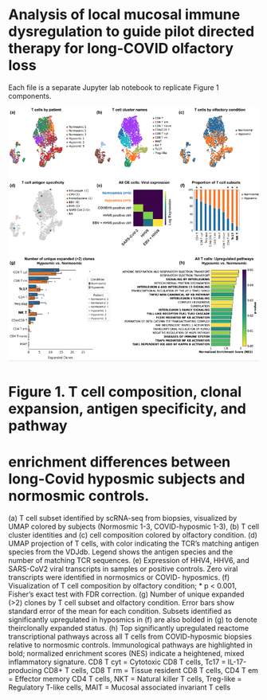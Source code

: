 # Analysis of local mucosal immune dysregulation to guide pilot directed therapy for long-COVID olfactory loss

Each file is a separate Jupyter lab notebook to replicate Figure 1 components. 

![Figure 1](images/Figure1.png)
# Figure 1. T cell composition, clonal expansion, antigen specificity, and pathway
# enrichment differences between long-Covid hyposmic subjects and normosmic controls.
(a) T cell subset identified by scRNA-seq from biopsies, visualized by UMAP colored by subjects
(Normosmic 1-3, COVID-hyposmic 1-3), (b) T cell cluster identities and (c) cell composition
colored by olfactory condition. (d) UMAP projection of T cells, with color indicating the TCR’s
matching antigen species from the VDJdb. Legend shows the antigen species and the number of
matching TCR sequences. (e) Expression of HHV4, HHV6, and SARS-CoV2 viral transcripts in
samples or positive controls. Zero viral transcripts were identified in normosmics or COVID-
hyposmics. (f) Visualization of T cell composition by olfactory condition; * p < 0.001, Fisher’s exact
test with FDR correction. (g) Number of unique expanded (>2) clones by T cell subset and
olfactory condition. Error bars show standard error of the mean for each condition. Subsets
identified as significantly upregulated in hyposmics in (f) are also bolded in (g) to denote theirclonally expanded status. 
(h) Top significantly upregulated reactome transcriptional pathways
across all T cells from COVID-hyposmic biopsies relative to normosmic controls. Immunological
pathways are highlighted in bold; normalized enrichment scores (NES) indicate a heightened,
mixed inflammatory signature. CD8 T cyt = Cytotoxic CD8 T cells, Tc17 = IL-17-producing CD8+
T cells, CD8 T rm = Tissue resident CD8 T cells, CD4 T em = Effector memory CD4 T cells, NKT
= Natural killer T cells, Treg-like = Regulatory T-like cells, MAIT = Mucosal associated invariant T
cells

